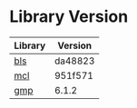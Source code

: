 # Library Version

Library | Version
------- | -------
[bls](https://github.com/herumi/bls) | da48823
[mcl](https://github.com/herumi/mcl) | 951f571
[gmp](https://gmplib.org) | 6.1.2
